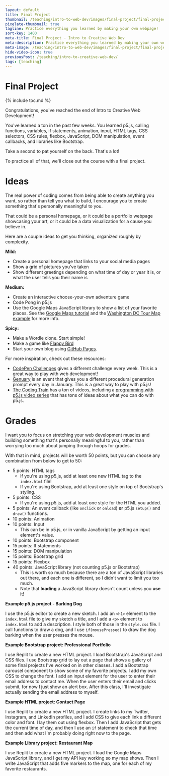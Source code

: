 ```yaml
---
layout: default
title: Final Project
thumbnail: /teaching/intro-to-web-dev/images/final-project/final-project.png
pixelate-thumbnail: true
tagline: Practice everything you learned by making your own webpage!
sort-key: 1400
meta-title: Final Project - Intro to Creative Web Dev
meta-description: Practice everything you learned by making your own webpage!
meta-image: /teaching/intro-to-web-dev/images/final-project/final-project.png
hide-video-icon: true
previousPost: /teaching/intro-to-creative-web-dev/
tags: [teaching]
---
```


# Final Project

{% include toc.md %}

Congratulations, you've reached the end of Intro to Creative Web Development!

You've learned a ton in the past few weeks. You learned p5.js, calling functions, variables, if statements, animation, input, HTML tags, CSS selectors, CSS rules, flexbox, JavaScript, DOM manipulation, event callbacks, and libraries like Bootstrap.

Take a second to pat yourself on the back. That's a lot!

To practice all of that, we'll close out the course with a final project.

# Ideas

The real power of coding comes from being able to create anything you want, so rather than tell you what to build, I encourage you to create something that's personally meaningful to you.

That could be a personal homepage, or it could be a portfolio webpage showcasing your art, or it could be a data visualization for a cause you believe in.

Here are a couple ideas to get you thinking, organized roughly by complexity.

**Mild:**

- Create a personal homepage that links to your social media pages
- Show a grid of pictures you've taken
- Show different greetings depending on what time of day or year it is, or what the user tells you their name is

**Medium:**

- Create an interactive choose-your-own adventure game
- Code Pong in p5.js
- Use the Google Maps JavaScript library to show a list of your favorite places. See the [Google Maps tutorial](/tutorials/google-cloud/maps) and the [Washington DC Tour Map example](/examples/javascript/washington-dc-tour) for more info.

**Spicy:**

- Make a Wordle clone. Start simple!
- Make a game like [Flappy Bird](https://en.wikipedia.org/wiki/Flappy_Bird)
- Start your own blog using [GitHub Pages](/tutorials/html/github-pages).

For more inspiration, check out these resources:

- [CodePen Challenges](https://codepen.io/challenges) gives a different challenge every week. This is a great way to play with web development!
- [Genuary](https://genuary.art/prompts) is an event that gives you a different procedural generation prompt every day in January. This is a great way to play with p5.js!
- [The Coding Train](https://thecodingtrain.com/) has a ton of videos, including a [programming with p5.js video series](https://thecodingtrain.com/beginners/p5js/) that has tons of ideas about what you can do with p5.js.

# Grades

I want you to focus on stretching your web development muscles and building something that's personally meaningful to you, rather than worrying too much about jumping through hoops for grades.

With that in mind, projects will be worth 50 points, but you can choose any combination from below to get to 50:

- 5 points: HTML tags
  - If you're using p5.js, add at least one new HTML tag to the `index.html` file!
  - If you're using Bootstrap, add at least one style on top of Bootstrap's styling.
- 5 points: CSS
  - If you're using p5.js, add at least one style for the HTML you added.
- 5 points: An event callback (like `onclick` or `onload`) **or** p5.js `setup()` and `draw()` functions.
- 10 points: Animation
- 10 points: Input
  - This can be in p5.js, or in vanilla JavaScript by getting an input element's value.
- 10 points: Bootstrap component
- 15 points: If statements
- 15 points: DOM manipulation
- 15 points: Bootstrap grid
- 15 points: Flexbox
- 40 points: JavaScript library (not counting p5.js or Bootstrap)
  - This is worth so much because there are a ton of JavaScript libraries out there, and each one is different, so I didn't want to limit you too much.
  - Note that **loading** a JavaScript library doesn't count unless you **use** it!

**Example p5.js project - Barking Dog**

I use the p5.js editor to create a new sketch. I add an `<h1>` element to the `index.html` file to give my sketch a title, and I add a `<p>` element to `index.html` to add a description. I style both of those in the `style.css` file. I call functions to draw a dog, and I use `if(mousePressed)` to draw the dog barking when the user presses the mouse.

**Example Bootstrap project: Professional Portfolio**

I use Replit to create a new HTML project. I load Bootstrap's JavaScript and CSS files. I use Bootstrap grid to lay out a page that shows a gallery of some final projects I've worked on in other classes. I add a Bootstrap carousel component to show some of my favorite projects. I add my own CSS to change the font. I add an input element for the user to enter their email address to contact me. When the user enters their email and clicks submit, for now I just show an alert box. After this class, I'll investigate actually sending the email address to myself.

**Example HTML project: Contact Page**

I use Replit to create a new HTML project. I create links to my Twitter, Instagram, and LinkedIn profiles, and I add CSS to give each link a different color and font. I lay them out using flexbox. Then I add JavaScript that gets the current time of day, and then I use an `if` statement to check that time and then add what I'm probably doing right now to the page.

**Example Library project: Restaurant Map**

I use Replit to create a new HTML project. I load the Google Maps JavaScript library, and I get my API key working so my map shows. Then I write JavaScript that adds five markers to the map, one for each of my favorite restaurants.
